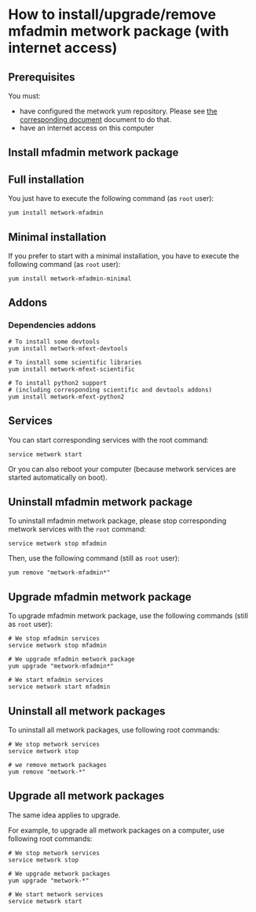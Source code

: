 # How to install/upgrade/remove mfadmin metwork package (with internet access)

[//]: # (automatically generated from https://github.com/metwork-framework/resources/blob/master/cookiecutter/_%7B%7Bcookiecutter.repo%7D%7D/.metwork-framework/install_a_metwork_package.md)

## Prerequisites

You must:

- have configured the metwork yum repository. Please see [the corresponding document](configure_metwork_repo.md) document to do that.
- have an internet access on this computer

## Install mfadmin metwork package

## Full installation

You just have to execute the following command (as `root` user):

```
yum install metwork-mfadmin
```

## Minimal installation

If you prefer to start with a minimal installation, you have to execute the following command
(as `root` user):

```
yum install metwork-mfadmin-minimal
```

## Addons

### Dependencies addons

```
# To install some devtools
yum install metwork-mfext-devtools

# To install some scientific libraries
yum install metwork-mfext-scientific

# To install python2 support
# (including corresponding scientific and devtools addons)
yum install metwork-mfext-python2
```





## Services

You can start corresponding services with the root command:

```
service metwork start
```

Or you can also reboot your computer (because metwork services are started automatically on boot).



## Uninstall mfadmin metwork package


To uninstall mfadmin metwork package, please stop corresponding metwork services with the `root` command:

```
service metwork stop mfadmin
```

Then, use the following command (still as `root` user):


```
yum remove "metwork-mfadmin*"
```

## Upgrade mfadmin metwork package

To upgrade mfadmin metwork package, use the following commands (still as `root` user):


```
# We stop mfadmin services
service metwork stop mfadmin
```


```
# We upgrade mfadmin metwork package
yum upgrade "metwork-mfadmin*"
```


```
# We start mfadmin services
service metwork start mfadmin
```


## Uninstall all metwork packages

To uninstall all metwork packages, use following root commands:

```
# We stop metwork services
service metwork stop

# we remove metwork packages
yum remove "metwork-*"
```

## Upgrade all metwork packages

The same idea applies to upgrade.

For example, to upgrade all metwork packages on a computer, use following root commands:

```
# We stop metwork services
service metwork stop

# We upgrade metwork packages
yum upgrade "metwork-*"

# We start metwork services
service metwork start
```
